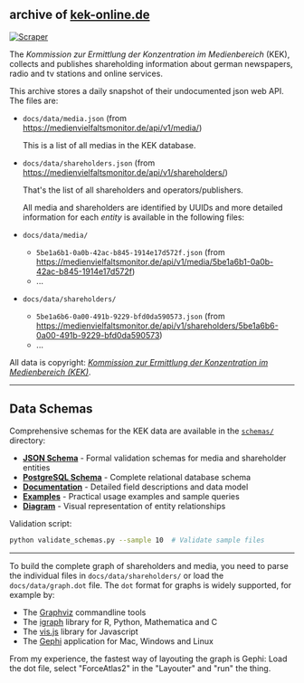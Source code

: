 ## archive of [kek-online.de](https://www.kek-online.de/medienkonzentration/mediendatenbank#/)

[![Scraper](https://github.com/defgsus/kek-online-archive/actions/workflows/clock.yml/badge.svg)](https://github.com/defgsus/kek-online-archive/actions/workflows/clock.yml)

The *Kommission zur Ermittlung der Konzentration 
im Medienbereich* (KEK), collects and publishes shareholding
information about german newspapers, radio and tv stations and
online services. 

This archive stores a daily snapshot of their undocumented 
json web API. The files are:

- `docs/data/media.json` (from https://medienvielfaltsmonitor.de/api/v1/media/)
  
  This is a list of all medias in the KEK database. 
  
- `docs/data/shareholders.json` (from https://medienvielfaltsmonitor.de/api/v1/shareholders/)

  That's the list of all shareholders and operators/publishers.
  
  All media and shareholders are identified by UUIDs and more
  detailed information for each *entity* is available 
  in the following files:

- `docs/data/media/` 
  - `5be1a6b1-0a0b-42ac-b845-1914e17d572f.json` (from https://medienvielfaltsmonitor.de/api/v1/media/5be1a6b1-0a0b-42ac-b845-1914e17d572f)
  - ...
- `docs/data/shareholders/` 
  - `5be1a6b6-0a00-491b-9229-bfd0da590573.json` (from https://medienvielfaltsmonitor.de/api/v1/shareholders/5be1a6b6-0a00-491b-9229-bfd0da590573)
  - ...

All data is copyright:
[*Kommission zur Ermittlung der Konzentration im Medienbereich (KEK)*](https://www.kek-online.de/impressum).

---

## Data Schemas

Comprehensive schemas for the KEK data are available in the [`schemas/`](schemas/) directory:

- **[JSON Schema](schemas/)** - Formal validation schemas for media and shareholder entities
- **[PostgreSQL Schema](schemas/postgresql-schema.sql)** - Complete relational database schema
- **[Documentation](schemas/README.md)** - Detailed field descriptions and data model
- **[Examples](schemas/EXAMPLES.md)** - Practical usage examples and sample queries
- **[Diagram](schemas/DIAGRAM.md)** - Visual representation of entity relationships

Validation script:
```bash
python validate_schemas.py --sample 10  # Validate sample files
```

---

To build the complete graph of shareholders and media, you need
to parse the individual files in `docs/data/shareholders/` or load
the `docs/data/graph.dot` file. The `dot` format for graphs is 
widely supported, for example by:

- The [Graphviz](https://graphviz.org/) commandline tools
- The [igraph](https://igraph.org/) library for R, Python, Mathematica and C
- The [vis.js](https://visjs.org/) library for Javascript
- The [Gephi](https://gephi.org/) application for Mac, Windows and Linux

From my experience, the fastest way of layouting the graph is Gephi:
Load the dot file, select "ForceAtlas2" in the "Layouter" and "run"
the thing.

